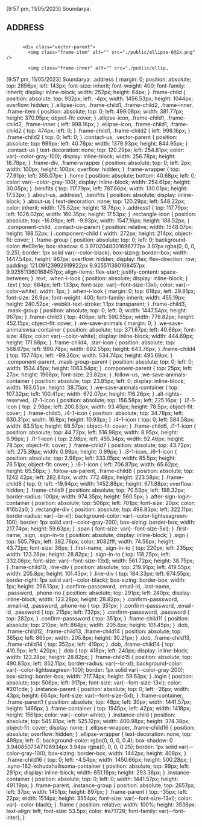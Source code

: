 [9:57 pm, 11/05/2023] Soundarya: <!DOCTYPE html>
<html>
  <head>
    <meta charset="utf-8" />
    <meta name="viewport" content="initial-scale=1, width=device-width" />
    <link rel="stylesheet" href="./global.css" />
    <link rel="stylesheet" href="./index.css" />
    <link
      rel="stylesheet"
      href="https://fonts.googleapis.com/css2?family=Inter:wght@400&display=swap"
    />
  </head>
  <body>
    <div class="frame">
      <h2 class="address">ADDRESS</h2>
      <div class="frame-parent">
        <div class="component-parent">
          <img class="frame-child" alt="" src="./public/rectangle-3.svg" />

          <div class="vector-parent">
            <img class="frame-item" alt="" src="./public/ellipse-6@2x.png" />

            <img class="frame-inner" alt="" src="./public/ellip…
[9:57 pm, 11/05/2023] Soundarya: .address {
  margin: 0;
  position: absolute;
  top: 2656px;
  left: 143px;
  font-size: inherit;
  font-weight: 400;
  font-family: inherit;
  display: inline-block;
  width: 252px;
  height: 64px;
}
.frame-child {
  position: absolute;
  top: 932px;
  left: -4px;
  width: 1456.53px;
  height: 1044px;
  overflow: hidden;
}
.ellipse-icon,
.frame-child1,
.frame-child2,
.frame-inner,
.frame-item {
  position: absolute;
  top: 0;
  left: 499.08px;
  width: 381.77px;
  height: 370.95px;
  object-fit: cover;
}
.ellipse-icon,
.frame-child1,
.frame-child2,
.frame-inner {
  left: 998.16px;
}
.ellipse-icon,
.frame-child1,
.frame-child2 {
  top: 474px;
  left: 0;
}
.frame-child1,
.frame-child2 {
  left: 998.16px;
}
.frame-child2 {
  top: 0;
  left: 0;
}
.contact-us,
.vector-parent {
  position: absolute;
  top: 999px;
  left: 40.76px;
  width: 1379.93px;
  height: 844.95px;
}
.contact-us {
  text-decoration: none;
  top: 120.29px;
  left: 254.61px;
  color: var(--color-gray-100);
  display: inline-block;
  width: 256.78px;
  height: 18.78px;
}
.frame-div,
.frame-wrapper {
  position: absolute;
  top: 0;
  left: 2px;
  width: 100px;
  height: 100px;
  overflow: hidden;
}
.frame-wrapper {
  top: 77.91px;
  left: 355.07px;
}
.home {
  position: absolute;
  bottom: 40.68px;
  left: 0;
  color: var(--color-gray-100);
  display: inline-block;
  width: 254.61px;
  height: 30.05px;
}
.benifits {
  top: 117.79px;
  left: 787.66px;
  width: 130.01px;
  height: 17.53px;
}
.about-us,
.address1,
.benifits {
  position: absolute;
  display: inline-block;
}
.about-us {
  text-decoration: none;
  top: 120.29px;
  left: 548.22px;
  color: inherit;
  width: 175.52px;
  height: 18.78px;
}
.address1 {
  top: 117.79px;
  left: 1026.02px;
  width: 160.35px;
  height: 17.53px;
}
.rectangle-icon {
  position: absolute;
  top: -16.09px;
  left: -9.93px;
  width: 1547.16px;
  height: 188.52px;
}
.component-child,
.contact-us-parent {
  position: relative;
  width: 1548.07px;
  height: 188.52px;
}
.component-child {
  width: 272px;
  height: 214px;
  object-fit: cover;
}
.frame-group {
  position: absolute;
  top: 0;
  left: 0;
  background-color: #e09e1e;
  box-shadow: 0 3.9702048301696777px 3.97px rgba(0, 0, 0, 0.25);
  border: 1px solid var(--color-black);
  box-sizing: border-box;
  width: 1447.54px;
  height: 967px;
  overflow: hidden;
  display: flex;
  flex-direction: row;
  padding: 121.09123992919922px 9.925511360168457px 9.925511360168457px;
  align-items: flex-start;
  justify-content: space-between;
}
.text,
.when-i-look {
  position: absolute;
  display: inline-block;
}
.text {
  top: 684px;
  left: 133px;
  font-size: var(--font-size-13xl);
  color: var(--color-white);
  width: 1px;
}
.when-i-look {
  margin: 0;
  top: 618px;
  left: 29.81px;
  font-size: 26.9px;
  font-weight: 400;
  font-family: inherit;
  width: 455.19px;
  height: 240.52px;
  -webkit-text-stroke: 1.1px transparent;
}
.frame-child3,
.mask-group {
  position: absolute;
  top: 0;
  left: 0;
  width: 1447.54px;
  height: 967px;
}
.frame-child3 {
  top: 406px;
  left: 590.55px;
  width: 778.82px;
  height: 452.15px;
  object-fit: cover;
}
.we-save-animals {
  margin: 0;
}
.we-save-animalswsa-container {
  position: absolute;
  top: 371.67px;
  left: 40.68px;
  font-size: 48px;
  color: var(--color-white);
  display: inline-block;
  width: 444.69px;
  height: 171.68px;
}
.frame-child4,
.star-icon {
  position: absolute;
  top: 568.67px;
  left: 990.78px;
  width: 692.55px;
  height: 643.76px;
}
.frame-child4 {
  top: 157.74px;
  left: -99.26px;
  width: 534.74px;
  height: 495.69px;
}
.component-parent,
.mask-group-parent {
  position: absolute;
  top: 0;
  left: 0;
  width: 1534.45px;
  height: 1063.54px;
}
.component-parent {
  top: 25px;
  left: 27px;
  height: 1968px;
  font-size: 23.82px;
}
.follow-us,
.we-save-animals-container {
  position: absolute;
  top: 23.85px;
  left: 0;
  display: inline-block;
  width: 163.05px;
  height: 38.75px;
}
.we-save-animals-container {
  top: 107.32px;
  left: 100.41px;
  width: 672.07px;
  height: 116.26px;
}
.all-rights-reserved,
.i2-1-icon {
  position: absolute;
  top: 156.58px;
  left: 225.16px;
}
.i2-1-icon {
  top: 2.98px;
  left: 200.83px;
  width: 93.45px;
  height: 78.5px;
  object-fit: cover;
}
.frame-child5,
.i4-1-icon {
  position: absolute;
  top: 34.78px;
  left: 630.31px;
  width: 16.9px;
  height: 10.93px;
}
.i4-1-icon {
  top: 0;
  left: 584.58px;
  width: 83.51px;
  height: 68.57px;
  object-fit: cover;
}
.frame-child6,
.i1-1-icon {
  position: absolute;
  top: 44.72px;
  left: 516.98px;
  width: 8.95px;
  height: 6.96px;
}
.i1-1-icon {
  top: 2.98px;
  left: 455.34px;
  width: 92.46px;
  height: 78.5px;
  object-fit: cover;
}
.frame-child7 {
  position: absolute;
  top: 43.72px;
  left: 275.39px;
  width: 0.99px;
  height: 0.99px;
}
.i3-1-icon,
.i6-1-icon {
  position: absolute;
  top: 2.98px;
  left: 333.05px;
  width: 85.5px;
  height: 76.51px;
  object-fit: cover;
}
.i6-1-icon {
  left: 706.87px;
  width: 65.62px;
  height: 65.58px;
}
.follow-us-parent,
.frame-child8 {
  position: absolute;
  top: 1242.42px;
  left: 282.84px;
  width: 772.48px;
  height: 223.58px;
}
.frame-child8 {
  top: 0;
  left: -19.94px;
  width: 1452.88px;
  height: 671.88px;
  overflow: hidden;
}
.frame-child9 {
  position: absolute;
  top: 70.53px;
  left: 198.32px;
  border-radius: 100px;
  width: 974.35px;
  height: 560.5px;
}
.after-sign-login-container {
  position: absolute;
  top: 508px;
  left: 701px;
  font-size: 20px;
  color: #16b2a0;
}
.rectangle-div {
  position: absolute;
  top: 498.83px;
  left: 322.11px;
  border-radius: var(--br-xl);
  background-color: var(--color-lightseagreen-100);
  border: 1px solid var(--color-gray-200);
  box-sizing: border-box;
  width: 217.74px;
  height: 59.63px;
}
.span {
  font-size: var(--font-size-5xl);
}
.first-name,
.sign,
.sign-in-to {
  position: absolute;
  display: inline-block;
}
.sign {
  top: 505.79px;
  left: 382.76px;
  color: #082fff;
  width: 74.56px;
  height: 43.72px;
  font-size: 36px;
}
.first-name,
.sign-in-to {
  top: 220px;
  left: 235px;
  width: 123.28px;
  height: 28.82px;
}
.sign-in-to {
  top: 118.25px;
  left: 332.06px;
  font-size: var(--font-size-13xl);
  width: 561.72px;
  height: 38.75px;
}
.frame-child10,
.line-div {
  position: absolute;
  top: 219.91px;
  left: 419.55px;
  width: 205.8px;
  height: 101.45px;
}
.line-div {
  top: 184.33px;
  left: 674.55px;
  border-right: 1px solid var(--color-black);
  box-sizing: border-box;
  width: 1px;
  height: 296.13px;
}
.confirm-passsword,
.email-id,
.last-name,
.password,
.phone-no {
  position: absolute;
  top: 291px;
  left: 240px;
  display: inline-block;
  width: 123.28px;
  height: 28.82px;
}
.confirm-passsword,
.email-id,
.password,
.phone-no {
  top: 351px;
}
.confirm-passsword,
.email-id,
.password {
  top: 215px;
  left: 732px;
}
.confirm-passsword,
.password {
  top: 282px;
}
.confirm-passsword {
  top: 351px;
}
.frame-child11 {
  position: absolute;
  top: 210px;
  left: 864px;
  width: 205.8px;
  height: 101.45px;
}
.dob,
.frame-child12,
.frame-child13,
.frame-child14 {
  position: absolute;
  top: 365px;
  left: 865px;
  width: 205.8px;
  height: 30.21px;
}
.dob,
.frame-child13,
.frame-child14 {
  top: 352px;
  left: 419px;
}
.dob,
.frame-child14 {
  top: 410.9px;
  left: 420px;
}
.dob {
  top: 418px;
  left: 240px;
  display: inline-block;
  width: 123.28px;
  height: 28.82px;
}
.frame-child15 {
  position: absolute;
  top: 490.83px;
  left: 852.11px;
  border-radius: var(--br-xl);
  background-color: var(--color-lightseagreen-100);
  border: 1px solid var(--color-gray-200);
  box-sizing: border-box;
  width: 217.74px;
  height: 59.63px;
}
.login {
  position: absolute;
  top: 506px;
  left: 917px;
  font-size: var(--font-size-13xl);
  color: #201cde;
}
.instance-parent {
  position: absolute;
  top: 0;
  left: -26px;
  width: 43px;
  height: 664px;
  font-size: var(--font-size-5xl);
}
.frame-container,
.frame-parent1 {
  position: absolute;
  top: 48px;
  left: 30px;
  width: 1441.57px;
  height: 1466px;
}
.frame-container {
  top: 1945px;
  left: 42px;
  width: 1418px;
  height: 1561px;
  color: var(--color-white);
}
.instance-child {
  position: absolute;
  top: 545.81px;
  left: 525.12px;
  width: 400.98px;
  height: 374.38px;
  object-fit: cover;
  display: none;
}
.ellipse-wrapper,
.frame-child16 {
  position: absolute;
  overflow: hidden;
}
.ellipse-wrapper {
  text-decoration: none;
  top: 489px;
  left: 0;
  background-color: rgba(0, 0, 0, 0.4);
  box-shadow: 0 3.9408507347106934px 3.94px rgba(0, 0, 0, 0.25);
  border: 1px solid var(--color-gray-100);
  box-sizing: border-box;
  width: 1442px;
  height: 408px;
}
.frame-child16 {
  top: 0;
  left: -4.54px;
  width: 1450.66px;
  height: 500.28px;
}
.syno-182-kchudahallisoma-container {
  position: absolute;
  top: 99px;
  left: 291px;
  display: inline-block;
  width: 651.19px;
  height: 293.36px;
}
.instance-container {
  position: absolute;
  top: 0;
  left: 0;
  width: 1441.57px;
  height: 491.19px;
}
.frame-parent,
.instance-group {
  position: absolute;
  top: 2657px;
  left: 37px;
  width: 1451px;
  height: 897px;
}
.frame-parent {
  top: -35px;
  left: 22px;
  width: 1514px;
  height: 3554px;
  font-size: var(--font-size-13xl);
  color: var(--color-black);
}
.frame {
  position: relative;
  width: 100%;
  height: 3538px;
  text-align: left;
  font-size: 53.5px;
  color: #a71728;
  font-family: var(--font-inter);
}
